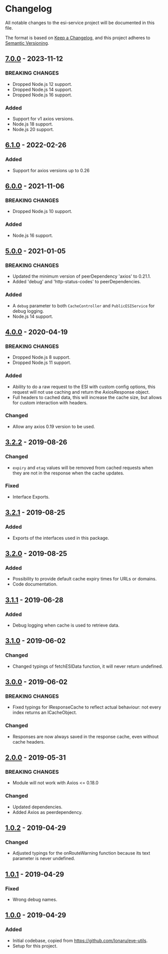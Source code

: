 # Changelog
All notable changes to the esi-service project will be documented in this file.

The format is based on [Keep a Changelog](https://keepachangelog.com/en/1.0.0/),
and this project adheres to [Semantic Versioning](https://semver.org/spec/v2.0.0.html).

<!-- ## [Unreleased] -->

## [7.0.0] - 2023-11-12
### BREAKING CHANGES
- Dropped Node.js 12 support.
- Dropped Node.js 14 support.
- Dropped Node.js 16 support.

### Added
- Support for v1 axios versions.
- Node.js 18 support.
- Node.js 20 support.

## [6.1.0] - 2022-02-26
### Added
- Support for axios versions up to 0.26

## [6.0.0] - 2021-11-06
### BREAKING CHANGES
- Dropped Node.js 10 support.

### Added
- Node.js 16 support.

## [5.0.0] - 2021-01-05
### BREAKING CHANGES
- Updated the minimum version of peerDependency 'axios' to 0.21.1.
- Added 'debug' and 'http-status-codes' to peerDependencies.

### Added
- A `debug` parameter to both `CacheController` and `PublicESIService` for debug logging.
- Node.js 14 support.

## [4.0.0] - 2020-04-19
### BREAKING CHANGES
- Dropped Node.js 8 support.
- Dropped Node.js 11 support.

### Added
- Ability to do a raw request to the ESI with custom config options, this request will not use caching and return the AxiosResponse object.
- Full headers to cached data, this will increase the cache size, but allows for custom interaction with headers.

### Changed
- Allow any axios 0.19 version to be used.

## [3.2.2] - 2019-08-26
### Changed
- `expiry` and `etag` values will be removed from cached requests when they are not in the response when the cache updates.

### Fixed
- Interface Exports.

## [3.2.1] - 2019-08-25
### Added
- Exports of the interfaces used in this package.

## [3.2.0] - 2019-08-25
### Added
- Possibility to provide default cache expiry times for URLs or domains.
- Code documentation.

## [3.1.1] - 2019-06-28
### Added
- Debug logging when cache is used to retrieve data.

## [3.1.0] - 2019-06-02
### Changed
- Changed typings of fetchESIData function, it will never return undefined.

## [3.0.0] - 2019-06-02
### BREAKING CHANGES
- Fixed typings for IResponseCache to reflect actual behaviour: not every index returns an ICacheObject.

### Changed
- Responses are now always saved in the response cache, even without cache headers.

## [2.0.0] - 2019-05-31
### BREAKING CHANGES
- Module will not work with Axios <= 0.18.0

### Changed
- Updated dependencies.
- Added Axios as peerdependency.

## [1.0.2] - 2019-04-29
### Changed
- Adjusted typings for the onRouteWarning function because its text parameter is never undefined.

## [1.0.1] - 2019-04-29
### Fixed
- Wrong debug names.

## [1.0.0] - 2019-04-29
### Added
- Initial codebase, copied from <https://github.com/Ionaru/eve-utils>.
- Setup for this project.

[Unreleased]: https://github.com/Ionaru/esi-service/compare/7.0.0...HEAD
[7.0.0]: https://github.com/Ionaru/esi-service/compare/6.1.0...7.0.0
[6.1.0]: https://github.com/Ionaru/esi-service/compare/6.0.0...6.1.0
[6.0.0]: https://github.com/Ionaru/esi-service/compare/5.0.0...6.0.0
[5.0.0]: https://github.com/Ionaru/esi-service/compare/4.0.0...5.0.0
[4.0.0]: https://github.com/Ionaru/esi-service/compare/3.2.2...4.0.0
[3.2.2]: https://github.com/Ionaru/esi-service/compare/3.2.1...3.2.2
[3.2.1]: https://github.com/Ionaru/esi-service/compare/3.2.0...3.2.1
[3.2.0]: https://github.com/Ionaru/esi-service/compare/3.1.1...3.2.0
[3.1.1]: https://github.com/Ionaru/esi-service/compare/3.1.0...3.1.1
[3.1.0]: https://github.com/Ionaru/esi-service/compare/3.0.0...3.1.0
[3.0.0]: https://github.com/Ionaru/esi-service/compare/2.0.0...3.0.0
[2.0.0]: https://github.com/Ionaru/esi-service/compare/1.0.2...2.0.0
[1.0.2]: https://github.com/Ionaru/esi-service/compare/1.0.1...1.0.2
[1.0.1]: https://github.com/Ionaru/esi-service/compare/1.0.0...1.0.1
[1.0.0]: https://github.com/Ionaru/esi-service/compare/7d031b0...1.0.0
